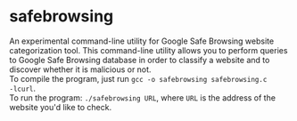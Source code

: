 # safebrowsing
An experimental command-line utility for Google Safe Browsing website categorization tool.
This command-line utility allows you to perform queries to Google Safe Browsing database in order to classify a website and to discover whether it is malicious or not.<br>
To compile the program, just run <code>gcc -o safebrowsing safebrowsing.c -lcurl</code>.<br>
To run the program: <code>./safebrowsing URL</code>, where <code>URL</code> is the address of the website you'd like to check.
